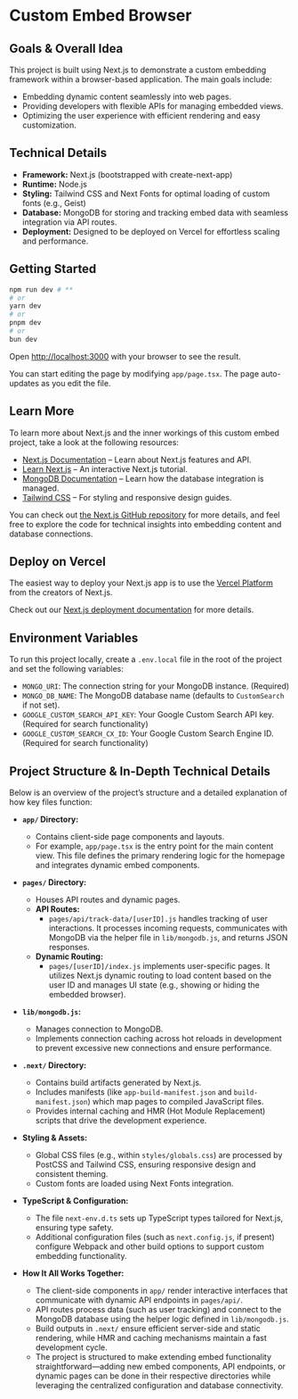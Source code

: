 # Custom Embed Browser

## Goals & Overall Idea

This project is built using Next.js to demonstrate a custom embedding framework within a browser-based application. The main goals include:
- Embedding dynamic content seamlessly into web pages.
- Providing developers with flexible APIs for managing embedded views.
- Optimizing the user experience with efficient rendering and easy customization.

## Technical Details

- **Framework:** Next.js (bootstrapped with create-next-app)
- **Runtime:** Node.js
- **Styling:** Tailwind CSS and Next Fonts for optimal loading of custom fonts (e.g., Geist)
- **Database:** MongoDB for storing and tracking embed data with seamless integration via API routes.
- **Deployment:** Designed to be deployed on Vercel for effortless scaling and performance.

## Getting Started

```bash
npm run dev # **
# or
yarn dev
# or
pnpm dev
# or
bun dev
```

Open [http://localhost:3000](http://localhost:3000) with your browser to see the result.

You can start editing the page by modifying `app/page.tsx`. The page auto-updates as you edit the file.

## Learn More

To learn more about Next.js and the inner workings of this custom embed project, take a look at the following resources:

- [Next.js Documentation](https://nextjs.org/docs) – Learn about Next.js features and API.
- [Learn Next.js](https://nextjs.org/learn) – An interactive Next.js tutorial.
- [MongoDB Documentation](https://docs.mongodb.com) – Learn how the database integration is managed.
- [Tailwind CSS](https://tailwindcss.com) – For styling and responsive design guides.

You can check out [the Next.js GitHub repository](https://github.com/vercel/next.js) for more details, and feel free to explore the code for technical insights into embedding content and database connections.

## Deploy on Vercel

The easiest way to deploy your Next.js app is to use the [Vercel Platform](https://vercel.com/new?utm_medium=default-template&filter=next.js&utm_source=create-next-app&utm_campaign=create-next-app-readme) from the creators of Next.js.

Check out our [Next.js deployment documentation](https://nextjs.org/docs/app/building-your-application/deploying) for more details.

## Environment Variables

To run this project locally, create a `.env.local` file in the root of the project and set the following variables:

- `MONGO_URI`: The connection string for your MongoDB instance. (Required)
- `MONGO_DB_NAME`: The MongoDB database name (defaults to `CustomSearch` if not set).
- `GOOGLE_CUSTOM_SEARCH_API_KEY`: Your Google Custom Search API key. (Required for search functionality)
- `GOOGLE_CUSTOM_SEARCH_CX_ID`: Your Google Custom Search Engine ID. (Required for search functionality)

## Project Structure & In-Depth Technical Details

Below is an overview of the project’s structure and a detailed explanation of how key files function:

- **`app/` Directory:**
  - Contains client-side page components and layouts.  
  - For example, `app/page.tsx` is the entry point for the main content view. This file defines the primary rendering logic for the homepage and integrates dynamic embed components.

- **`pages/` Directory:**
  - Houses API routes and dynamic pages.
  - **API Routes:**  
    - `pages/api/track-data/[userID].js` handles tracking of user interactions. It processes incoming requests, communicates with MongoDB via the helper file in `lib/mongodb.js`, and returns JSON responses.
  - **Dynamic Routing:**  
    - `pages/[userID]/index.js` implements user-specific pages. It utilizes Next.js dynamic routing to load content based on the user ID and manages UI state (e.g., showing or hiding the embedded browser).

- **`lib/mongodb.js`:**
  - Manages connection to MongoDB.  
  - Implements connection caching across hot reloads in development to prevent excessive new connections and ensure performance.

- **`.next/` Directory:**
  - Contains build artifacts generated by Next.js.  
  - Includes manifests (like `app-build-manifest.json` and `build-manifest.json`) which map pages to compiled JavaScript files.
  - Provides internal caching and HMR (Hot Module Replacement) scripts that drive the development experience.

- **Styling & Assets:**
  - Global CSS files (e.g., within `styles/globals.css`) are processed by PostCSS and Tailwind CSS, ensuring responsive design and consistent theming.
  - Custom fonts are loaded using Next Fonts integration.

- **TypeScript & Configuration:**
  - The file `next-env.d.ts` sets up TypeScript types tailored for Next.js, ensuring type safety.
  - Additional configuration files (such as `next.config.js`, if present) configure Webpack and other build options to support custom embedding functionality.

- **How It All Works Together:**
  - The client-side components in `app/` render interactive interfaces that communicate with dynamic API endpoints in `pages/api/`.
  - API routes process data (such as user tracking) and connect to the MongoDB database using the helper logic defined in `lib/mongodb.js`.
  - Build outputs in `.next/` ensure efficient server-side and static rendering, while HMR and caching mechanisms maintain a fast development cycle.
  - The project is structured to make extending embed functionality straightforward—adding new embed components, API endpoints, or dynamic pages can be done in their respective directories while leveraging the centralized configuration and database connectivity.
